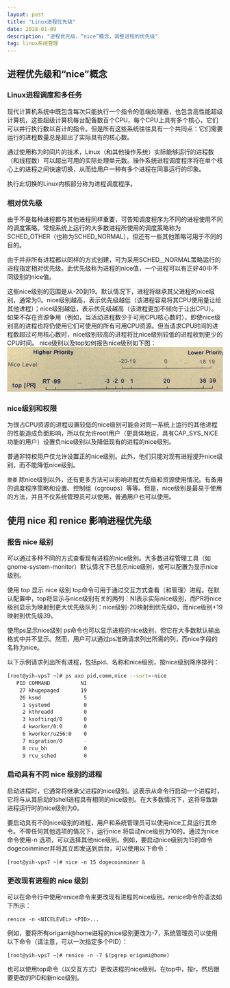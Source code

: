 ```yaml
---
layout: post
title: "Linux进程优先级"
date: 2018-01-09 
description: "进程优先级，“nice”概念，调整进程的优先级"
tag: linux系统管理 
---   
```


## 进程优先级和“nice”概念

### Linux进程调度和多任务
现代计算机系统中既包含每次只能执行一个指令的低端处理器，也包含高性能超级计算机，这些超级计算机每台配备数百个CPU，每个CPU上具有多个核心，它们可以并行执行数以百计的指令。但是所有这些系统往往具有一个共同点：它们需要运行的进程数量总是超出了实际具有的核心数。

通过使用称为时间片的技术，Linux（和其他操作系统）实际能够运行的进程数（和线程数）可以超出可用的实际处理单元数。操作系统进程调度程序将在单个核心上的进程之间快速切换，从而给用户一种有多个进程在同事运行的印象。

执行此切换的Linux内核部分称为进程调度程序。

### 相对优先级
由于不是每种进程都与其他进程同样重要，可告知调度程序为不同的进程使用不同的调度策略。常规系统上运行的大多数进程所使用的调度策略称为SCHED_OTHER（也称为SCHED_NORMAL），但还有一些其他策略可用于不同的目的。

由于并非所有进程都以同样的方式创建，可为采用SCHED__NORMAL策略运行的进程指定相对优先级。此优先级称为进程的nice值，一个进程可以有正好40中不同级别的nice值。

这些nice级别的范围是从-20到19。默认情况下，进程将继承其父进程的nice级别，通常为0。nice级别越高，表示优先级越低（该进程容易将其CPU使用量让给其他进程）；nice级别越低，表示优先级越高（该进程更加不倾向于让出CPU）。如果不存在资源争用（例如，当活动进程数少于可用CPU核心数时），即使nice级别高的进程也将仍使用它们可使用的所有可用CPU资源。但当请求CPU时间的进程数超过可用核心数时，nice级别较高的进程将比nice级别较低的进程收到更少的CPU时间。
nice级别以及top如何报告nice级别如下图：
![](/images/posts/linuxsystem/niceproc/img1.png)

### nice级别和权限
为很占CPU资源的进程设置较低的nice级别可能会对同一系统上运行的其他进程的性能造成负面影响，所以仅允许root用户（更具体地说，具有CAP_SYS_NICE功能的用户）设置负nice级别以及降低现有的进程的nice级别。

普通非特权用户仅允许设置正的nice级别。此外，他们只能对现有进程提升nice级别，而不能降低nice级别。

`重要`
除nice级别以外，还有更多方法可以影响进程优先级和资源使用情况。有备用的调度程序策略和设置、控制组（cgroups）等等。但是，nice级别是最易于使用的方法，并且不仅系统管理员可以使用，普通用户也可以使用。

## 使用 nice 和 renice 影响进程优先级

### 报告 nice 级别
可以通过多种不同的方式查看现有进程的nice级别。大多数进程管理工具（如gnome-system-monitor）默认情况下已显示nice级别，或可以配置为显示nice级别。

使用 top 显示 nice 级别
top命令可用于通过交互方式查看（和管理）进程。在默认配置中，top将显示与nice级别有关的两列：NI表示实际nice级别，而PR将nice级别显示为映射到更大优先级队列：nice级别-20映射到优先级0，而nice级别+19映射到优先级39。

使用ps显示nice级别
ps命令也可以显示进程的nice级别，但它在大多数默认输出格式中并不显示。然而，用户可以通过ps准确请求列出所需的列，而nice字段的名称为nice。

以下示例请求列出所有进程，包括pid、名称和nice级别，按nice级别降序排列：
```Bash
[root@yih-vps7 ~]# ps axo pid,comm,nice --sort=-nice
   PID COMMAND          NI
    27 khugepaged       19
    26 ksmd              5
     1 systemd           0
     2 kthreadd          0
     3 ksoftirqd/0       0
     4 kworker/0:0       0
     6 kworker/u256:0    0
     7 migration/0       -
     8 rcu_bh            0
     9 rcu_sched         0

```

### 启动具有不同 nice 级别的进程
启动进程时，它通常将继承父进程的nice级别。这表示从命令行启动一个进程时，它将与从其启动的shell进程具有相同的nice级别。在大多数情况下，这将导致新进程运行时的nice级别为0。

要启动具有不同nice级别的进程，用户和系统管理员可以使用nice工具运行其命令。不带任何其他选项的情况下，运行nice <COMMAND>将启动nice级别为10的<COMMAND>。通过为nice命令使用-n <NICELEVEL>选项，可以选择其他nice级别。例如，要启动nice级别为15的命令dogecoinminer并将其立即发送到后台，可以使用以下命令：
```
[root@yih-vps7 ~]# nice -n 15 dogecoinminer &
```

### 更改现有进程的 nice 级别
可以在命令行中使用renice命令来更改现有进程的nice级别。renice命令的语法如下所示：

```
renice -n <NICELEVEL> <PID>...
```

例如，要将所有origami@home进程的nice级别更改为-7，系统管理员可以使用以下命令（请注意，可以一次指定多个PID）：
```
[root@yih-vps7 ~]# renice -n -7 $(pgrep origami@home)
```

也可以使用top命令（以交互方式）更改进程的nice级别。在top中，按r，然后跟要更改的PID和新nice级别。